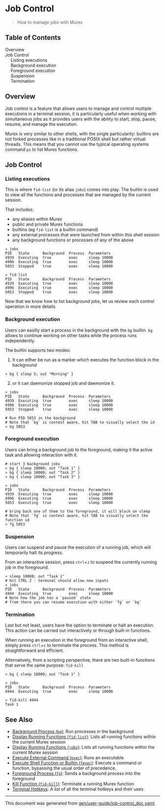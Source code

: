 # Job Control

> How to manage jobs with Murex

<h2>Table of Contents</h2>

<div id="toc">

- [Overview](#overview)
- [Job Control](#job-control)
  - [Listing executions](#listing-executions)
  - [Background execution](#background-execution)
  - [Foreground execution](#foreground-execution)
  - [Suspension](#suspension)
  - [Termination](#termination)

</div>



## Overview

Job control is a feature that allows users to manage and control multiple executions in a terminal session, it is particularly useful when working with simultaneous jobs as it provides users with the ability to start, stop, pause, resume, and manage the execution.

Murex is very similar to other shells, with the single particularity: builtins are not forked processes like in a traditional POSIX shell but rather virtual threads. This means that you cannot use the typical operating systems command `ps` to list Murex functions.

## Job Control

### Listing executions

This is where `fid-list` (or its alias `jobs`) comes into play. The builtin is used to view all the functions and processes that are managed by the current session.

That includes:

* any aliases within Murex
* public and private Murex functions
* builtins (eg `fid-list` is a builtin command)
* any external processes that were launched from within this shell session
* any background functions or processes of any of the above

```shell
» jobs
PID   State      Background  Process  Parameters
4939  Executing  true        exec     sleep 10000
4996  Executing  true        exec     sleep 10000
5053  Stopped    true        exec     sleep 10000

» fid-list
PID   State      Background  Process  Parameters
4939  Executing  true        exec     sleep 10000
4996  Executing  true        exec     sleep 10000
5053  Stopped    true        exec     sleep 10000
```

Now that we know how to list background jobs, let us review each control operation in more details

### Background execution

Users can easilly start a process in the background with the `bg` builtin. `bg` allows to continue working on other tasks while the process runs independently.

The builtin supports two modes:

1. It can either be run as a marker which executes the function block in the background

```shell
» bg { sleep 5; out "Morning" }
```

2. or it can daemonize stopped job and daemonize it.

```shell
» jobs
PID   State      Background  Process  Parameters
4939  Executing  true        exec     sleep 10000
4996  Executing  true        exec     sleep 10000
5053  Stopped    true        exec     sleep 10000

# Run PID 5053 in the background
# Note that `bg` is context aware, hit TAB to visually select the id
» bg 5053
```

### Foreground execution

Users can bring a background job to the foreground, making it the active task and allowing interaction with it.

```shell
# start 3 background jobs
» bg { sleep 10000; out "Task 1" }
» bg { sleep 10000; out "Task 2" }
» bg { sleep 10000; out "Task 3" }

» jobs
PID   State      Background  Process  Parameters
4939  Executing  true        exec     sleep 10000
4996  Executing  true        exec     sleep 10000
5053  Executing  true        exec     sleep 10000

# bring back one of them to the foreground, it will block on sleep
# Note that `fg` is context aware, hit TAB to visually select the function id
» fg 5053
```

### Suspension

Users can suspend and pause the execution of a running job, which will temporarily halt its progress.

From an interactive session, press `ctrl`+`z` to suspend the currently running job in the foreground.

```shell
» sleep 10000; out "Task 1"
# Hit CTRL Z - terminal should allow new inputs
» jobs
PID   State      Background  Process  Parameters
4944  Executing  true        exec     sleep 10000
# Note how the job has a `paused` state
# from there you can resume execution with either `fg` or `bg`
```

### Termination

Last but not least, users have the option to terminate or halt an execution. This action can be carried out interactively or through built-in functions.

When running an execution in the foreground from an interactive shell, simply press `ctrl`+`c` to terminate the process. This method is straightforward and efficient.

Alternatively, from a scripting perspective, there are two built-in functions that serve the same purpose: `fid-kill`

```shell
» bg { sleep 10000; out "Task 1" }

» jobs
PID   State      Background  Process  Parameters
4944  Executing  true        exec     sleep 10000

» fid-kill 4944
Task 1
```

## See Also

* [Background Process (`bg`)](../commands/bg.md):
  Run processes in the background
* [Display Running Functions (`fid-list`)](../commands/fid-list.md):
  Lists all running functions within the current Murex session
* [Display Running Functions (`jobs`)](../commands/fid-list.md):
  Lists all running functions within the current Murex session
* [Execute External Command (`exec`)](../commands/exec.md):
  Runs an executable
* [Execute Shell Function or Builtin (`fexec`)](../commands/fexec.md):
  Execute a command or function, bypassing the usual order of precedence.
* [Foreground Process (`fg`)](../commands/fg.md):
  Sends a background process into the foreground
* [Kill Function (`fid-kill`)](../commands/fid-kill.md):
  Terminate a running Murex function
* [Terminal Hotkeys](../user-guide/terminal-keys.md):
  A list of all the terminal hotkeys and their uses

<hr/>

This document was generated from [gen/user-guide/job-control_doc.yaml](https://github.com/lmorg/murex/blob/master/gen/user-guide/job-control_doc.yaml).